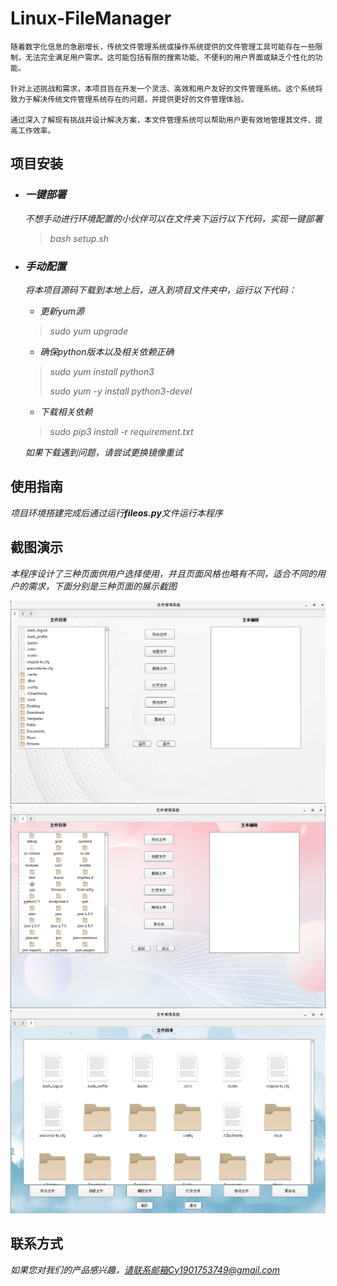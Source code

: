 # Linux-FileManager

    随着数字化信息的急剧增长，传统文件管理系统或操作系统提供的文件管理工具可能存在一些限制，无法完全满足用户需求。这可能包括有限的搜索功能、不便利的用户界面或缺乏个性化的功能。

    针对上述挑战和需求，本项目旨在开发一个灵活、高效和用户友好的文件管理系统。这个系统将致力于解决传统文件管理系统存在的问题，并提供更好的文件管理体验。

    通过深入了解现有挑战并设计解决方案，本文件管理系统可以帮助用户更有效地管理其文件、提高工作效率。

## 项目安装

- ### *一键部署*
  
    *不想手动进行环境配置的小伙伴可以在文件夹下运行以下代码，实现一键部署*
    > *bash setup.sh*

- ### *手动配置*
    *将本项目源码下载到本地上后，进入到项目文件夹中，运行以下代码：*
    
    - *更新yum源*
    > *sudo yum upgrade*

    - *确保python版本以及相关依赖正确*
    > *sudo yum install python3*
    >
    > *sudo yum -y install python3-devel*

    - *下载相关依赖*
    > *sudo pip3 install -r requirement.txt*

    *如果下载遇到问题，请尝试更换镜像重试*

## 使用指南
*项目环境搭建完成后通过运行**fileos.py**文件运行本程序*

## 截图演示
*本程序设计了三种页面供用户选择使用，并且页面风格也略有不同，适合不同的用户的需求，下面分别是三种页面的展示截图*

![演示1](./asset/演示1.png "演示1")
![演示2](./asset/演示2.png "演示2")
![演示3](./asset/演示3.png "演示3")
## 联系方式
*如果您对我们的产品感兴趣，请联系邮箱Cy1901753749@gmail.com*
